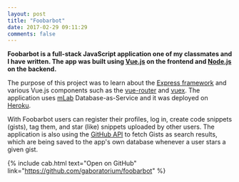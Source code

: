 ```yaml
---
layout: post
title: "Foobarbot"
date: 2017-02-29 09:11:29
comments: false
---
```


**Foobarbot is a full-stack JavaScript application one of my classmates and I have written. The app was built using [Vue.js](https://vuejs.org/) on the frontend and [Node.js](https://nodejs.org/en/) on the backend.**

The purpose of this project was to learn about the [Express framework](https://expressjs.com/) and various Vue.js components such as the [vue-router](http://router.vuejs.org/en/) and [vuex](https://vuex.vuejs.org/en/). The application uses [mLab](https://mlab.com/) Database-as-Service and it was deployed on [Heroku](https://www.heroku.com/).

With Foobarbot users can register their profiles, log in, create code snippets (gists), tag them, and star (like) snippets uploaded by other users. The application is also using the [GitHub API](https://developer.github.com/v3/) to fetch Gists as search results, which are being saved to the app's own database whenever a user stars a given gist.

{% include cab.html text="Open on GitHub" link="https://github.com/gaboratorium/foobarbot" %}